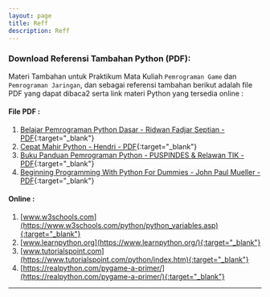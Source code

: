 ```yaml
---
layout: page
title: Reff
description: Reff
---
```

### Download Referensi Tambahan Python (PDF):

Materi Tambahan untuk Praktikum Mata Kuliah `Pemrograman Game` dan `Pemrograman Jaringan`, dan sebagai referensi tambahan berikut adalah file PDF yang dapat dibaca2 serta link materi Python yang tersedia online : 


#### File PDF : 
1. [Belajar Pemrograman Python Dasar - Ridwan Fadjar Septian - PDF](assets/reff/pgame/python-dasar-poss-upi.pdf){:target="_blank"}
2. [Cepat Mahir Python - Hendri - PDF](assets/reff/pgame/cepat-mahir-python-kuliahkomputer.pdf){:target="_blank"}
3. [Buku Panduan Pemrograman Python - PUSPINDES & Relawan TIK - PDF](assets/reff/pgame/Buku_Pengenalan_Python.pdf){:target="_blank"}
4. [Beginning Programming With Python For Dummies - John Paul Mueller - PDF](assets/reff/pgame/Beginning_Programming_with_Python_for_Dummies.pdf){:target="_blank"}


#### Online  : 
1. [www.w3schools.com](https://www.w3schools.com/python/python_variables.asp){:target="_blank"}
2. [www.learnpython.org](https://www.learnpython.org/){:target="_blank"}
3. [www.tutorialspoint.com](https://www.tutorialspoint.com/python/index.htm){:target="_blank"}
4. [https://realpython.com/pygame-a-primer/](https://realpython.com/pygame-a-primer/){:target="_blank"}



***

